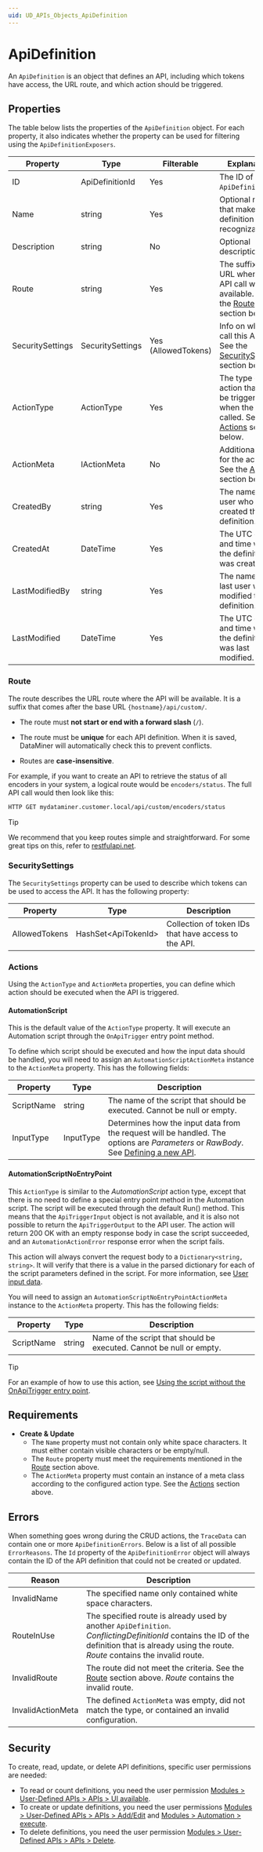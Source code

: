 ```yaml
---
uid: UD_APIs_Objects_ApiDefinition
---
```

# ApiDefinition

An `ApiDefinition` is an object that defines an API, including which tokens have access, the URL route, and which action should be triggered.

## Properties

The table below lists the properties of the `ApiDefinition` object. For each property, it also indicates whether the property can be used for filtering using the `ApiDefinitionExposers`.

|Property         |Type             |Filterable          |Explanation|
|-----------------|-----------------|--------------------|-----------|
|ID               |ApiDefinitionId  |Yes                 |The ID of the `ApiDefinition`.|
|Name             |string           |Yes                 |Optional name that makes the definition recognizable.|
|Description      |string           |No                  |Optional description.|
|Route            |string           |Yes                 |The suffix of the URL where this API call will be available. See the [Route](#route) section below.|
|SecuritySettings |SecuritySettings |Yes (AllowedTokens) |Info on who can call this API. See the [SecuritySettings](#securitysettings) section below.|
|ActionType       |ActionType       |Yes                 |The type of action that will be triggered when the API is called. See the [Actions](#actions) section below.|
|ActionMeta       |IActionMeta      |No                  |Additional data for the action. See the [Actions](#actions) section below.|
|CreatedBy        |string           |Yes                 |The name of the user who created the definition.|
|CreatedAt        |DateTime         |Yes                 |The UTC date and time when the definition was created.|
|LastModifiedBy   |string           |Yes                 |The name of the last user who modified the definition.|
|LastModified     |DateTime         |Yes                 |The UTC date and time when the definition was last modified.|

### Route

The route describes the URL route where the API will be available. It is a suffix that comes after the base URL `{hostname}/api/custom/`.

- The route must **not start or end with a forward slash** (`/`).

- The route must be **unique** for each API definition. When it is saved, DataMiner will automatically check this to prevent conflicts.

- Routes are **case-insensitive**.

For example, if you want to create an API to retrieve the status of all encoders in your system, a logical route would be `encoders/status`. The full API call would then look like this:

```txt
HTTP GET mydataminer.customer.local/api/custom/encoders/status
```

> [!TIP]
> We recommend that you keep routes simple and straightforward. For some great tips on this, refer to [restfulapi.net](https://restfulapi.net/resource-naming/).

### SecuritySettings

The `SecuritySettings` property can be used to describe which tokens can be used to access the API. It has the following property:

|Property         |Type                      |Description|
|-----------------|--------------------------|-----------|
|AllowedTokens    |HashSet&lt;ApiTokenId&gt; |Collection of token IDs that have access to the API.|

### Actions

Using the `ActionType` and `ActionMeta` properties, you can define which action should be executed when the API is triggered.

#### AutomationScript

This is the default value of the `ActionType` property. It will execute an Automation script through the `OnApiTrigger` entry point method.

To define which script should be executed and how the input data should be handled, you will need to assign an `AutomationScriptActionMeta` instance to the `ActionMeta` property. This has the following fields:

|Property   |Type      |Description|
|-----------|----------|-----------|
|ScriptName |string    |The name of the script that should be executed. Cannot be null or empty.|
|InputType  |InputType |Determines how the input data from the request will be handled. The options are *Parameters* or *RawBody*. See [Defining a new API](xref:UD_APIs_Define_New_API#input).|

#### AutomationScriptNoEntryPoint

This `ActionType` is similar to the *AutomationScript* action type, except that there is no need to define a special entry point method in the Automation script. The script will be executed through the default Run() method. This means that the `ApiTriggerInput` object is not available, and it is also not possible to return the `ApiTriggerOutput` to the API user. The action will return 200 OK with an empty response body in case the script succeeded, and an `AutomationActionError` response error when the script fails.

This action will always convert the request body to a `Dictionary<string, string>`. It will verify that there is a value in the parsed dictionary for each of the script parameters defined in the script. For more information, see [User input data](xref:UD_APIs_Define_New_API#user-input-data).

You will need to assign an `AutomationScriptNoEntryPointActionMeta` instance to the `ActionMeta` property. This has the following fields:

|Property   |Type      |Description|
|-----------|----------|-----------|
|ScriptName |string    |Name of the script that should be executed. Cannot be null or empty.|

> [!TIP]
> For an example of how to use this action, see [Using the script without the OnApiTrigger entry point](xref:UD_APIs_Using_existing_scripts#using-the-script-without-the-onapitrigger-entry-point).

## Requirements

- **Create & Update**
  - The `Name` property must not contain only white space characters. It must either contain visible characters or be empty/null.
  - The `Route` property must meet the requirements mentioned in the [Route](#route) section above.
  - The `ActionMeta` property must contain an instance of a meta class according to the configured action type. See the [Actions](#actions) section above.

## Errors

When something goes wrong during the CRUD actions, the `TraceData` can contain one or more `ApiDefinitionErrors`. Below is a list of all possible `ErrorReasons`. The `Id` property of the `ApiDefinitionError` object will always contain the ID of the API definition that could not be created or updated.

|Reason      |Description|
|------------|-----------|
|InvalidName |The specified name only contained white space characters.|
|RouteInUse |The specified route is already used by another `ApiDefinition`. *ConflictingDefinitionId* contains the ID of the definition that is already using the route. *Route* contains the invalid route.|
|InvalidRoute |The route did not meet the criteria. See the [Route](#route) section above. *Route* contains the invalid route.|
|InvalidActionMeta |The defined `ActionMeta` was empty, did not match the type, or contained an invalid configuration.|

## Security

To create, read, update, or delete API definitions, specific user permissions are needed:

- To read or count definitions, you need the user permission [Modules > User-Defined APIs > APIs > UI available](xref:DataMiner_user_permissions#modules--user-defined-apis--apis--ui-available).
- To create or update definitions, you need the user permissions [Modules > User-Defined APIs > APIs > Add/Edit](xref:DataMiner_user_permissions#modules--user-defined-apis--apis--addedit) and [Modules > Automation > execute](xref:DataMiner_user_permissions#modules--automation--execute).
- To delete definitions, you need the user permission [Modules > User-Defined APIs > APIs > Delete](xref:DataMiner_user_permissions#modules--user-defined-apis--apis--delete).
